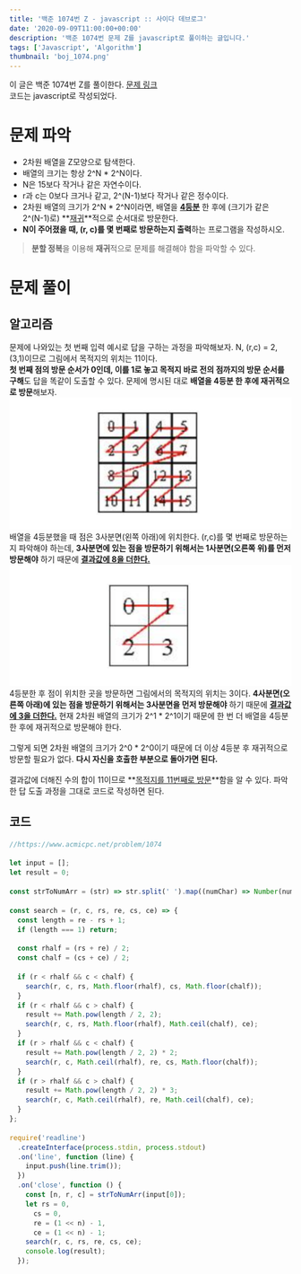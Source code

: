 ```yaml
---
title: '백준 1074번 Z - javascript :: 사이다 데브로그'
date: '2020-09-09T11:00:00+00:00'
description: '백준 1074번 문제 Z를 javascript로 풀이하는 글입니다.'
tags: ['Javascript', 'Algorithm']
thumbnail: 'boj_1074.png'
---
```


이 글은 백준 1074번 Z를 풀이한다. [문제 링크](https://www.acmicpc.net/problem/1074)<br>
코드는 javascript로 작성되었다.

# 문제 파악

- 2차원 배열을 Z모양으로 탐색한다.
- 배열의 크기는 항상 2^N \* 2^N이다.
- N은 15보다 작거나 같은 자연수이다.
- r과 c는 0보다 크거나 같고, 2^(N-1)보다 작거나 같은 정수이다.
- 2차원 배열의 크기가 2^N \* 2^N이라면, 배열을 **<u>4등분</u>** 한 후에 (크기가 같은 2^(N-1)로) **<u>재귀</u>**적으로 순서대로 방문한다.
- **N이 주어졌을 때, (r, c)를 몇 번째로 방문하는지 출력**하는 프로그램을 작성하시오.

> **분할 정복**을 이용해 **재귀**적으로 문제를 해결해야 함을 파악할 수 있다.

# 문제 풀이

## 알고리즘

문제에 나와있는 첫 번째 입력 예시로 답을 구하는 과정을 파악해보자. N, (r,c) = 2, (3,1)이므로 그림에서 목적지의 위치는 11이다.<br>
**첫 번째 점의 방문 순서가 0인데, 이를 1로 놓고 목적지 바로 전의 점까지의 방문 순서를 구해**도 답을 똑같이 도출할 수 있다. 문제에 명시된 대로 **배열을 4등분 한 후에 재귀적으로 방문**해보자.
![이미지](img0.png)
배열을 4등분했을 때 점은 3사분면(왼쪽 아래)에 위치한다. (r,c)를 몇 번째로 방문하는지 파악해야 하는데, **3사분면에 있는 점을 방문하기 위해서는 1사분면(오른쪽 위)를 먼저 방문해야** 하기 때문에 **<u>결과값에 8을 더한다.</u>**
![이미지](img1.png)
4등분한 후 점이 위치한 곳을 방문하면 그림에서의 목적지의 위치는 3이다. **4사분면(오른쪽 아래)에 있는 점을 방문하기 위해서는 3사분면을 먼저 방문해야** 하기 때문에 **<u>결과값에 3을 더한다.</u>** 현재 2차원 배열의 크기가 2^1 \* 2^1이기 때문에 한 번 더 배열을 4등분 한 후에 재귀적으로 방문해야 한다.<br><br>
그렇게 되면 2차원 배열의 크기가 2^0 \* 2^0이기 때문에 더 이상 4등분 후 재귀적으로 방문할 필요가 없다. **다시 자신을 호출한 부분으로 돌아가면 된다.**<br><br>
결과값에 더해진 수의 합이 11이므로 **<u>목적지를 11번째로 방문</u>**함을 알 수 있다. 파악한 답 도출 과정을 그대로 코드로 작성하면 된다.

## 코드

```javascript
//https://www.acmicpc.net/problem/1074

let input = [];
let result = 0;

const strToNumArr = (str) => str.split(' ').map((numChar) => Number(numChar));

const search = (r, c, rs, re, cs, ce) => {
  const length = re - rs + 1;
  if (length === 1) return;

  const rhalf = (rs + re) / 2;
  const chalf = (cs + ce) / 2;

  if (r < rhalf && c < chalf) {
    search(r, c, rs, Math.floor(rhalf), cs, Math.floor(chalf));
  }
  if (r < rhalf && c > chalf) {
    result += Math.pow(length / 2, 2);
    search(r, c, rs, Math.floor(rhalf), Math.ceil(chalf), ce);
  }
  if (r > rhalf && c < chalf) {
    result += Math.pow(length / 2, 2) * 2;
    search(r, c, Math.ceil(rhalf), re, cs, Math.floor(chalf));
  }
  if (r > rhalf && c > chalf) {
    result += Math.pow(length / 2, 2) * 3;
    search(r, c, Math.ceil(rhalf), re, Math.ceil(chalf), ce);
  }
};

require('readline')
  .createInterface(process.stdin, process.stdout)
  .on('line', function (line) {
    input.push(line.trim());
  })
  .on('close', function () {
    const [n, r, c] = strToNumArr(input[0]);
    let rs = 0,
      cs = 0,
      re = (1 << n) - 1,
      ce = (1 << n) - 1;
    search(r, c, rs, re, cs, ce);
    console.log(result);
  });
```
